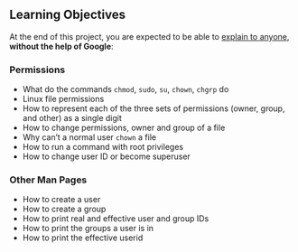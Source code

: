 ## Learning Objectives

At the end of this project, you are expected to be able to [explain to anyone](/rltoken/ku9cNLQc4XzHnVXH6YFE7A), **without the help of Google**:

### Permissions


* What do the commands `chmod`, `sudo`, `su`, `chown`, `chgrp` do
* Linux file permissions
* How to represent each of the three sets of permissions (owner, group, and other) as a single digit
* How to change permissions, owner and group of a file
* Why can’t a normal user `chown` a file
* How to run a command with root privileges
* How to change user ID or become superuser<br>


### Other Man Pages


* How to create a user
* How to create a group
* How to print real and effective user and group IDs
* How to print the groups a user is in
* How to print the effective userid

